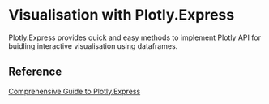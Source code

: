 # Visualisation with Plotly.Express
Plotly.Express provides quick and easy methods to implement Plotly API for buidling interactive visualisation using dataframes. 

## Reference
[Comprehensive Guide to Plotly.Express](https://towardsdatascience.com/visualization-with-plotly-express-comprehensive-guide-eb5ee4b50b57)
